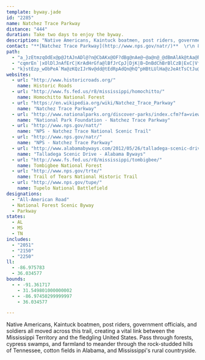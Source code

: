 ```yaml
---
template: byway.jade
id: "2285"
name: Natchez Trace Parkway
distance: "444"
duration: Take two days to enjoy the byway.
description: "Native Americans, Kaintuck boatmen, post riders, government officials, and soldiers all moved across this trail, creating a vital link between the Mississippi Territory and the fledgling United States. Pass through forests, cypress swamps, and farmland to meander through the rock-studded hills of Tennessee, cotton fields in Alabama, and Mississippi's rural countryside."
contact: "**[Natchez Trace Parkway](http://www.nps.gov/natr/)**  \r\n 800-305-7417  \r\n [Send E-mail](mailto:NATR_interpretation@nps.gov )"
path: 
  - "a_}zEtmzqOdEx@p@JtAJnADl@?n@CbAKx@OF?dBg@nAe@~@a@n@_@dBmAlAk@tAa@hAKfA@p@Dx@Rb@N~Ap@n@V^J`@Hh@Bn@Ah@En@M`Bk@n@Ub@K|@Gr@HZHVHLF\\V\\^`@r@`A~BR`@P^f@~@V`@`@n@p@`ARTd@v@Pb@N`@Nd@FZNx@`@~CDVJ`@N^HPRXLNLLVRb@Zd@VzAx@XPTRXXdBxB`@d@PNTL`@RNF\\Hl@J`@@b@AVCh@OVKb@Wl@k@t@u@d@c@^WPIPGJCTE\\CR@`@Df@Jh@TdAj@VL\\J\\FJ@R?`@?f@IXGNG`@S\\YNQTYL]LYH[NgAB[?[As@CqAAY@o@Bk@Fm@Fg@Lk@Le@N[@ILWh@y@f@s@\\a@dAs@ZMPGj@Kv@B|ATr@Tf@\\vAhAj@\\\\Pz@Vd@HPDT@N?Z?HAPCVE\\MVMTMj@]jBaAz@_@n@OFAFAlBG`@Gf@OPKTOXW^a@`@c@r@m@h@e@FCXMZID?Z?P@`@Fb@LXL|BlAj@ZXVZR\\NRDHBJ@R?l@CNERGxBqAr@Wv@Gj@@TBVFRFf@VXTHHxBpCLNPNXT\\Tb@VvAd@h@NbBb@zDt@rDl@l@LXHd@N|@b@`@ZZX^b@V\\Xb@Rb@P`@Pf@HVLf@DNJn@Fh@Fl@@b@NtBBTDh@Lr@Jd@FPFPN`@\\n@j@bA~@jBP`@Rj@Jb@Pz@Jv@Dh@JnAP`BN|@RbADPNl@^lARj@FLrAjC`@j@LRl@r@x@z@fCdChAdAh@h@vCpC`@b@nBvB`EzEtMbPxBlBhAp@rB~@vBj@^H`@NVJ\\TNNTTf@t@`AjA~AdAd@JnADnAYt@e@pCeC|Ag@fCWh@M^QVQTSd@m@P[N]J]RwAFoA@k@Ao@K_AIo@[cBM}@M_ACUAo@@o@Hk@Lk@Vq@Vk@`@g@\\]n@[rEmAxCw@VKJELIPO^_@T[jAeCRi@Ra@^e@XYb@Y\\O`@Kb@Gb@?f@Bf@Hp@RhB`@NBTB`ADd@AfAIv@Op@Sz@_@h@Yn@o@lE{HxBaGjCmCvESl@LJBdBr@|@|@r@fA~A`Fh@jA~@~@pAn@pARbBDV@ZDv@Th@XLHPNHHf@j@r@|Af@dBf@xA|@bBl@v@f@n@fAjA|@fAZf@p@jAl@jAp@r@f@X`AVt@Dv@Et@ShAq@dAu@rAu@fBq@vB_@lAE~@BrARp@Tp@\\l@h@f@p@j@lAVbANfAH`ANv@T|@h@dAr@z@LLv@bAXf@Rj@x@vDl@vA~@fAdC`Ct@`AnCbFhAxAl@j@n@f@nAn@tAZn@Bp@?fAUx@UdB_@x@Cv@@vAHdABnBQhB_@`@@t@@t@DfBd@vDtHpAlApAf@bCRrCn@hBfCT^Zh@JJZT`@T`@LZFb@B^?^C`@I\\KZMxA_APKZMPGTERCPCZ?V@l@JVHNFLHPJNLPPNPXb@Rf@Pb@`@jATj@JXLRFNJPNVHP\\j@f@`APd@L\\F\\BJFVNz@Fh@D^F~@BXFp@DXHl@DRLf@Pl@Xn@RZFLDDHLTVnAxABDJPTb@Tl@Ph@HXJf@Rz@FRJZHRP\\PZLP\\VVNh@T\\JVFZB\\B`@@`@Ax@?d@@p@FNDf@FZHXBN?l@?f@IVITGNIPIRMLMf@g@t@u@JIPMd@W\\OFAb@UPKLIVSd@e@`@u@Rq@H]D[B_@@e@@g@?a@CiACgB?oA@c@Da@D[FYJ]N_@NWPUPSLMROPMVKXKJALCVEXAV?X@x@Fv@DNANAVCZGVKXOXO`@]XSTO\\SVMVI\\ITETCf@C~AEf@GZKPIRMROPQPQNSJQN[Rg@L[L_@\\w@LY`@o@^a@ROTQZMr@Yh@M^G\\EVA\\@XB\\HRF`@RVNd@d@\\`@P\\\\z@Rr@VfARj@HNTb@LNXZPLTLPJNFLDLB`@F`@Bd@A|@Id@GdASv@K^E~@ErA@bBFv@BX@j@GREd@MZM\\Qx@m@|B_BfA]rACvCf@rExBdBtAfBxBxClEl@j@b@XpA\\jBl@^NXPn@`@|@v@TTjA`BrClElFlFlC`DhAlBj@vAf@~Bf@bCL~@XdCFp@HdBB`@HzIRtB~@xEhAlDbCxDbBjBnDrC~A~@x@d@l@d@`@^X^VZXh@FNV|@pA`IRz@n@pBjAbDV`@RXvAdBn@z@d@p@j@dArEvKd@`AL\\Zn@RZx@v@|Ar@|ARxBMbEmArQyGbCg@dCW|CGtENrDp@xFdBtGrDzBhCfBrCrCvJxB|DrCvBxFfBx@j@dH`IvJrIzGhJnCtGjJhWjBrCfAjAtArA|AdAlCfAzAd@~Fn@`J^xNbAxEl@bEx@vHrBrCl@lBVhDPlCChCXfCv@tBxAfH|IfCdClElDhAxAj@dAb@nAnBzJb@nAbAnBnBbC|EpDvC~CzApCvAxDjAbGx@dIRfGHzJJxC\\hDbBzJt@pGLfD?tCYpJ?`DDfCh@rErAfFjAzCfAdBhCrC|GrEhA~@bArAbA~B^fCH~AWvMH|B\\bCj@~B~@xBzHrMhAfCx@nDV|E@fAMxC{AbKgBlSeA|EiBhEeBlC}A`B}C~DcA~Bi@tBUrBIpBFnBZpCt@nCfC|Fx@bCf@bClAbJx@jCp@nAt@jAtBfBdRrK`EhC~AvAhAxAvAdCt@fBx@lDh@~EBnDIfB}@jGuBfLi@hFOxBOdH?nC^xJrAfMnAhIbCnKdEnNzDdJzHjMlGfM~@zDz@|FLlBDfEcB|ZM~CCzD?lEn@nJhBtSXtEZ~K?lG[rZN`E~@pGt@fCbAxBzB`DtCdDlCnBtBnA`DtAxEdAxDZhQIlEBxJ|@nFz@pJbCzIlDrE`ClDxBlWbUzErD~F`EhKdFxQ|GjCpArBrA|B`BrTzSjIrGlExC`J`EbQxFdDx@rP~CjJn@hBExBUtCk@xJ{CnNmD|E_@hEQjK?hB_@~Aq@bAm@bCaCnA_@jEWjBJjGfBrCX`LAnBd@jClApA~@tDfDdBlA~KfF|G~E`HzFbF~BhGlDzA`Bz@bAlAtBzAzDdA|EjAnJb@lG~@fFdA`FhAlEhDlLvClHxDhIfD~FfEnG|DpFrB|DhA~Cn@jCnCjZfAfMFhCBdL_AnSO~LDfHNpEh@zGvBhN~AxHrAnE~ArEf@|@rC|DjAhAhDfCpBlAxFrCfEbBpCr@|GzAvLdA`C?dDSlGoA`J{DjFyAbCSlHPrDhA`IhF|BnBrGhJ|EzPvGxj@lCd_@x@l`@U`C_@bCeAbFMrBBrBzBxLrBhJjAfKBxEk@~Di@rBy@xBqB`Eu@xBc@`EApBXzEpAtFzB|EnC`DvD~DxBnAxBdC~@lAvDfHr@~@lB`BdIvI~BrC~EbM|BrIbCzE|ItGfCdAhCJbe@qGb]]hBWhZkH~@OzAQ\\CV?xABd@B|@F~@Jz@N~A\\lBh@dDhAj@VfAh@l@Zx@n@`B`Bd@l@nBnCfBbDt@lAHLv@lA|@nAhBbCl@x@bAjBTh@LZb@bBVjALv@P|CBxHLfDVfDb@hDtAxIR~AVtCF|BApCCjAc@hDmA~Fa@vBm@rDQrBQzEGtGSxFQ|BUdD[`DIvAEfB?|@BtAFbAP~@Jd@ZpAJZzA~DxBbHh@vB\\hBtAjJPxAJhBPxE^fHRvCX~A\\dB|@tB~@|Ax@bA~@|@dBhAd@Vb@P`Dn@rAFjHInCCnDJ~Cf@lCzAdI|JjE~IpPvPpClEhBrE|BrW~@lInAxDfDjF|BtCnAfAxh@lTzGzDfBlBnHxNzEpGnDhBjDx@rE?nOQhBXfEdCbClC`JbQ~B~BjBjAv\\zL`BlAnK`MxFtJvCrD`GbFz@z@TNdBnAj@\\VNTJtAj@rEzA`@JtAVxBZjFt@bIjAdJrAvCb@hGnAzGrApAp@bCpCtLtWbF~HzFtH`LlL|B`DtA~Dr@hF|Cje@jB|JpB~GzBfEjEnFxBnAbCt@pFJ|IyAnUsHpBc@zCc@jCUjKk@vHLva@pBrB\\vJhAvC`@xE~@xBl@rBj@hE~AjGhBjBZfFj@t@LxCXfEN|BDdE@jEIxBCxFe@rBUfAM~Be@pCm@xCk@vCe@nF_AzI{AbHyArIsAhBWlDGvAD~FjAhCtAJFjEzDlEzEjEbFpEnFfBrBnBlB`FpCbEvBbEdBxGtDbFrCxEjC`B~@PL|F|FfArAhB~BrD`E`D~CxApA~GxDnCvArChB|JjHhEvDfG`GfElElAvAlD|DxC`D|BjCb@b@hAnAlBrBnCpCtDhEj@n@fJzJrC|BpDxB`FtCbHxCjBr@hEpAdBd@dATxB\\bDj@hDd@dF`@lDLrIZlEIpCI`GUlJSpG]tDFtBDlI`@fELhCN`Cf@xBv@dDzAvAp@hEtBhFfCxDfBzH`EdEnBhD~AbCxAtBn@pJnAhNItMsBb\\iJ~JgElDcA|Cg@hDGrFRzIt@vGbBvD~BtNjMvFlHpInInF|EtC`A`@`@h@DtJzGnC|BrUvNjJ~HbDrDhNhS|FlH|FbGv[nW~KbKbCdD|DrL`AzF\\`I?h}@JhC`AfInAfGn@lBbBxC~CdExDnDfChBbA^`XzF|GdBnFnClBxB~MbTnQhW|BxBrFtCrO~GjOrHlGlBpEfBpJlBjSbApUfB|JxBtFxBpKtFtUtMdF`DfHfDnRxLvFhFpKlMnLlSpOrVtQjf@xB|HjHfRdHnKrE~FdDfDtFjDhWhN~F`BdRbEpG`BpFvApD|@tEhAhDt@fJfBhFbArHnAnF|@rDj@lJtApBZlKrA~KlAbALhOtAzDTlId@pFZhBLhFTxH^vH^lBL|BXnFt@pB`@hElAnBh@jHrCd@PtEbCnAp@bFbDzFrEfC`CnFhFtC`DjHbIpC`DpB~BbBtBdIfKtBrCpGxIzAvB|EtHhHlLjB|ClCdE|EtIt@|AZn@tE|IhAzB`AhBhFzKlB`EpBpEdAtBj@jAz@zA`A|AdBvBhB`BnBpAdCdAnFfBnD`A|EpBrGvDfJhJhJlJ|B~B|B`CjDzDtH`IjInHf@\\|GxDzJzDpXlIdStJpLhJ~DdEjB~D~B`Ir@hF^xH?~DOtE}@rIqAvJeBxIeBdHsCtI{AlFy@fF]zCEpBH|Dh@dDd@dB~@fC\\d@`@fA|@jB|QvWpCrFzAbEh@jDZtDR|I}ApJwGbX_BlK}@`SNvFfBrObEvUpHnUlEvI|D~EbCjC|HnFxDpBlZzEnJ~C`F~CxCtCbFlGvCfHvGpWlIhXvChGbDxE|C~CxHxGdIrE`KhDpHdAdPlA|FS|LmAzTqClF_@|BJbFjApDtBzBlBzHpIlC`CbFfDxEdBtEx@vWMnE`AvCpArCnBlDjD|FtHvFdFrCtBjG~CdDdAvYfE`YzGvFlBxEpAjJlBzK~AvDR~DVh]bAlG\\bLxArNrClIfCf\\|OvKxHdIzFhC`BhB|A`RbNbR~PvIvJvH~HdMzOhHpHtJ`HrC~ArQpH`NnGnKlGlFxBrFfE`D~CzInLjClElHvOdVn\\lSlTrOpOdIbGzJrE`FdBxIxBzIdBjFj@b_@l@rOhAbJvAjEdArAF|f@bT|DrBl]`TrKhInTtSrC`DhCpDzNbOjL`KnPnMdLlHfHdEzLtGpHfDxHxCnLlDzLjCp[vF|RvExPnFd_@zOvKxDrG`BhPlC|RbAdRUtIa@|XmCx\\sEnIy@^E"
  - "cqmrEn`|xOlDlJnAfErC|KrAdHrGfa@lBfJrCpJ|DjK|B~DnBdChBrBlCzB|ExC|VfKvGxClC`BhE`EfFjGbEtHvJhXfDhIlFxJdPpWpBzErAxDvAtGnHpg@nBtKxBfI`EnMxDrJhRz`@vFdP|AjGZvBdAzClCxMzEvYvFne@VbDpAhKxAbJtC~K`ArChIjSfDrJlD`QxB|TjF|UhDjMlC~RbCvHtApCrC`E~NrPlEhFx@vAtBtBpDzA|A\\~@FpLDhBv@rBTdSiChFD|GIhD\\~PhF~TrDpE|BbCzB|BrC`BdDvDtL`B`HnDlJzHtMxCbEvLrNzCfObChH~EzHpCrHrFfKpEfDlFlCbIp@dJLvJC|Yh@tY_EbB?xUzFjNj@hInD|KfMnKpGbBdAr@h@dAlAbA`BfA`Ch@hBvBdI|DtGfUpGbKfNxKbF~CzAtKfEj@TfKbFlAl@jLnLtDjH\\v@j@`B`@jAb@zA^|AdAfCx@fBt@tA`ClDn@fA`@`A^hAVbAb@fCLhB^|JNhBZhDVzANpAVvAZ|AxBzIp@~C`@tBRnA\\`CRvBTlCHpBFnB@~@@fAAlBOtDSlDk@`Fs@zDg@~BgAlEeAtE}EdZiAzAsBzNi@xBeBhPRdAc@fBm@|IOpGE|P^rLn@rG|AnLvDhM|CtFtElMRpAxBtG|B~FlKjSpExKnB|FlAvCxCvFlCvDbLtNtFhK|FtNrE|WbCnKdAjCxFbQ`BlKlAbPbCzFDp@xBzD`FpEjHvJtCjEfChKhBtQtAlFlCzEhCrCpFjErCtCjCdDtBfDt@dBvBtDdFdFzB~@bE`C|CzEbDzHx@vDn@fIxBdN|C~NdAtGXzB~AfVbC~Q^hEb@tCb@pFPfF`@f`@t@`PH|EPfTq@pV}Crg@HfN~BbM`ErJtCrIrAhMl@zC~BvElBfChAlBzAxD^`B`BfKnBzG~BtF~GzMdEdKxAfEfB`GlCfMx@fFd@bE|@lNn@zFb@~BjErO`AzFtA|Ob@lCnA`EpD~GhBlCtAvCvAhFnA~GtAlD|@~ArKnL`EfFvD`G|E`JzFhNtDpG`EtFhBxD|GjTnNdZxF`NfBfFvDxLrEdRbEzOtDtLtHzTrCtJx@fDn@rCbAlGnA~JlAnHR~@b@pBj@xBlIzTn@hDLbBDfESdEIjHfDpPBxFo@vNTxCPxAJb@dBlGj@nB`@hBb@xC\\xDXbFTbBb@zBL^X|@x@hBpAnBfA`BP`@`@z@\\fAXrALhAJpABjAC~AGbCCnD@|CH`FBhB@hB@xAE`BMjCOfBgAnIa@lDStBIvBGbCAv@ClCDbDj@pIb@zFTlGnBbQ|ApIj@hB`GjMbEzF`HhP|FfGxEnHjClIhBrG~AnO|AxZxC~PjE~Rz@dCvHlOlA|DdGfNbO|W`BlB`RlKzInH|ApBdC`FzHnShAdBbBbBhBbAbCl@bCz@nBbAbA~@fFfHrBnBhAp@hE~AfEr@fIxBlI`DdLlHfItElBx@pDjAhEdAtDxApAf@|E~BrCdBlEfDbDzC|BdC~D~EpHzKdJpLnCvC|FlFzEfFhE`F`FfHlFxGzCzB`D~AfE`BlCpArIbHrAv@|Ap@~A`@jKjAxGnApEhA|DfBrDzClBdCtCtHh@rEZfHtAdIdAnDvB~EdBfGlB`K^dAn@fAhAtAfB|AnAt@dBn@lEn@bEdApB|@bBhAxArAlAvAtDfG|C`EhRbQ`J`LxFxJlDzHjElHbCtCdDpCjElCn@D|JfFbMfF|OxEb_@pHtSlF~IvCfJlDjLxEhPbIbSxHvYtIbFjAtT~ChEbAdR~FtLrElHvCxCzAtBbAfFzCv@f@XRhDjC|FhFxBvAdApA`HpJ~MtVfFvKvEdIlDnF`FpGfCtCnLtKnJjHlGhElFrCjJlEbOrFnHfBxCj@zE|@zBXpBV`Db@xEhAXFzBX`Gf@zA\\`LvClBd@~Bx@rKtEfIjDlBpAxJnFtJdGpCjBtKvHbCjBhEbE~QjO|QpPpNxJ|OtIpOfHpYhMtY`Jvr@zR|`@bO~f@vUpLpGjGpDxWlP`\\|UlSnP`KzIlYtT`HtEtTdN~UbMpQzHrNrFjd@vNfHlC`FxB`LjGvGnEvWfTpKfKpHfIlHvIrDlF|EfIfE~HpIdQtIlN~FrI`NpOtE~EnQhO|LfJhP`LrOlIvFfCjLfEpPrEpFdAvMlBnLrAdMlB|FxAzHjC`MvFfUjN`HtEvKfGjIxDzOhFxOvDdNhCnPp@~FE|\\mAlJKlKPtMtA|Ev@pG~A~]`LxRtHvi@nVf^nQ|RtKbXvOxRxLzFfDjKvEjJdEVJrJbExEhBxFnBnKxCz@TrD~@~I|A|ATfKz@zK`ArIr@tEl@zFdAz@R`KpCrBv@`IpDhDhBtD`C|AdAdD|BhXjZbC`CzL`IhThKlGjCtPzHvDlCvEfEbBlBhCpDbEtGzInPtKnPdDlErMnNfKxIbHlEzLhGjDxAhQvFvE~@`CZdG^~CKrJm@nUuFlDeA`e@cPzVeFb[aEbc@eDfJQfIb@zFd@vJtBjJdDpFxCbVdQ~LzJna@|a@~YzXbOpLpS`OrOnIjAx@tU`JfF~A~SzC|V~CpNvAr\\nBtMb@zQ?bO_@hXqAvKJ~HX`JrA~IvBn@PrBz@dAh@`DfB|B|AvGhEl@^vEnE~GxHpF~GrKhPzJfOfEfGzGzI`J~J`UdSpJjHlHnElRrH~v@nW`J~DbGzDrAj@bHbE`VlPhQtOjK`KxH`IzZx]zH~GpXhTlFnDfTrM`PnI~MfGvKlEpShHn]lJhMrCj]xG|y@tMpj@zEhR`C~YdGlQxElWlIlUbJ~OtH|VfNfKzEnNjEpIlBtN~B|UrAlM^dJt@fK|AjH~AzMbErRrHdOdFzGzApLlB|Hx@dMh@p[JpKZhSxAtJjAdGdA|GzAjPjEzNnFjGrCzJzFlG~DvGfFrItHxN`O`HlJlIbMpIlP|DnIvEhLrApCvBbDXb@tB~CzArBtB|BzEvE`C`Cz@r@fBzAtCtBjBjAzCrBdB~@fCvAdB~@dAf@dDzAfC~@zHbCfJ~B~JxArGp@bIp@lHz@nC\\dDb@lFp@nCh@fKvBlKjDTHdFlBpHbDdHlD|@l@lGxDxF`ExJdInFbFvI|In@r@hDjDbFpGvFrH|E|HjCxEzEfJvJtT`D|FxKzQhI`LzRnTfUnTlIlHfFtDnM~GpUzIp^vHxi@~JxNzDlK~D~HlD~DrBxLlHjPfL`N|IbTpL~KpFdQrHzZ`Llh@tVvIxEjLfHnMhJfHtF`I~G|VvVnB`Cj\\hb@~d@ps@lSdYrYn\\pEhExV`Udn@td@jIjF|GrDzR|LrCrA|bAfi@rTlN|IxG~PnNxMzLlq@tu@~PvQtItI|SxQvYvWnUbUxK~KtPxQpL|MfX|[bRzVjSdYlVd^lR~ZrHrMtJtNdKvLdNzLrFxDlElC|GpD|EzBjE`BbJpCjKzBvHhAnL`AtMXrWP|BLnE^jHdAhEt@`D|@fGfCbHrD`DdChE`ExElGdIzLlDtEfHxHbD`CvExCvF`CrCbA~W`G`ExAx@XjHtE~B|BhE|GdGrNrBrF|C|JhErOx@vDbFdPl@`BlHhPtHbSx@lCpArGlAnJx@rJ^bWXvYhAlLnBvL|B~I~@zCpEfLxD`HlFxItItMvLhOfT|V|HlIlD|CjAvA`K`JfOlLz`@~VhG`FdG`FdPlP~NhMbKfH`GvD`GnCrCdAbD`AfGlAzGbAbHr@lFz@bOdFfDpBbMnIlAjArFjGfCjD|G`L|ChH~ApElDnLxObx@|A~F`CnHjEnJdCjEvClElEfFfFdFbCnBbDzB|ErCrDbBlHhClb@`KrHvBz]tMvUnLjc@tXfXdNhPvG`JzCxOrEl[hHnKdDzS`KlP`LxOhPnEnGh_@rm@tQ`TjOjLvRjLxSpJtPpGhLfE|OlEfTlFrR`EjO~B|V`DlT~@~e@Grf@XrWxAvShCdVxDx\\fIfI~DtNnIrHzEd[xTzGpGtSxQjNhO~MfMfHfGtNdL|TtNpk@bZdEpBfXfO~ZlTpJjIzInIpA~@bSnThMtLf\\vS~NtGxR`HtMrDv[xJtHrC~PlHfLxF~L`HlN`JdOhL~RfR~FnE`FtG~EpHpHhM`HvNtQjc@pLzVpCnFjLvSrEjHzOvUtIbLdM`OdNfO`L|KxNzMnQ`OrUzP|g@`\\hGdFjIbIvJdLjDzEvHtLnQvWvLfPfFzFzLlMzEnEtFxE`E~CxOvJdLdF|FxBbJlCjK~Bx`A`MzKhBhTbErXhHvm@nRd`@zKvSxDdIlAbXjD`LbAnPhA|Y`A`IJzO?p_@Yv`@q@tYHvMZnc@~Bf[zCbQ~B`[nF~NbDzLxCrJlCbSnGfW`KjHdD`YhN|MxH~O`KnShNtK`IzLvJbOpMvGfGdOhOda@nc@nMxMfIbIpMnLlDhCfIzGhQvMfIxF`YbQzPfJnLxFlXnK~UlHv|@|QtXrHdQxFjLhEzOrGbKxEdt@p^xXlK|SbGpUxFbYdEbQ`BvWlA~e@xAfWRhS?jQUrPi@fW_@rH[ru@}Bnc@a@`GDrX`@zTjA`PxA~OxBxFrA`EjAlG`CfHlDhN`KlYtVzJhIvGdFbIzFdKrGhOvI`M~FfMjFnJnDjRfGfXrHtL`EhNzFd@BnM`GbO`IxHtEzMzJlFrEjFrFxF~HhClE`BtCbEfJhE`MvAzFrCzIhDfJ|F`MvClFxEzHlDfFhKlNhKhMvUnWvItKrFrH~IvMxQp[vKzUlCnGlElLvGpRpHpWxFhQfDlIrCdGlDzGrElHfHbKtK`MfJlJvClDzB~CdGbKbF`LvDzKhC`JfDnOfC`P~Dxa@hAxIxB`LhAnElCfIbCfGbEfItBlDvBnCvD|DxCzBxBvArEnBvDjAlEx@nTrAtFp@xFtAjGvBrErBrH`FjEfD|C~C|FlHvGvMpJtTdDlGlBlChMzOhFrFpGtFzK`Irc@|YbKlI`TzQtOnO`HnHvKlMjNhQzMxRtKlQrNxXxSlg@dFxNzDnM`\\tpApK~`@dKx_@zKn_@nFhP`JtVdKdWdMbYbRj`@bJbPzIhQzJdTrRjc@dO~[`IrPvGbLbElGzIhLrHfInLzN|GfJpGrKvJvQ|FhLpE~H|E~F|DfEpIzH`LfJ|AzAhBfCjBdEh@pBl@|CXpDTbLRfDx@~EdBrF~BtEzBvCjAhAlBvAhCvAvFfB|D`AzKdBvCp@nBh@hChA`DfBxC`ClGrGrDdFvCnFbEhJbB|ElAhEzArH^dDXtGIzF_AlMK`C@~CLxBx@`Gz@dDfAtCxBzDdA|ArAxA|BnB~EdDtE~Brm@~SpMrFvOxIfGjEhI|GpFlF|ExGvCrE~DfI`DpH|CxItCzJlA~ElC|NnEn]fBtKn@fDdDbM`DzIxApDfFpKxDhG`DlEbI|ItJ~I|IhHdHdFfHnEnNdHfHtCxTfIdRlFpFrAld@lJvJtCpJdE|ErClIhGvEhEbChCtAdB~GbKvHfObBdExAlEnBhJt@tINrIGrJg@`IeBhQwBvPuAvPs@xS_@rU?`Uf@nZZdJhB`\\d@pMHrFInOYdHk@nJ}BxWmA~JcFv[iCvQo@dF_@hF_@vGi@|Wi@tNmAjN}@fHQ~CU`IJlINhD|@|HrGr\\h@xD~AbQrB|M|CzMrGfS`BrH~AhPn@zElAxG~@lDxG|Rx@zDl@zE`AdOj@zF~@lG~@zEbCxIbEpKfCrFpCpHdBzF|DbPhBlFnBfEbC`ErAhB`HtHfEfFhHpKvEdGlBpBlLjKrCjDlDnFlGlNbDlGpExGvGnHzFzHdCrE`D`ItBlHp@vCj@vB`AjD^fAN`@d@hA|@rBx@`B`A`B|AtBxBhCxAzAtD~C|EdFjAtAlBnCnEhHfAzAnA~A~BfCzAvA|BdBbEbCdAd@v@\\b@F\\N~HzBxBv@pAr@tAdA~AfBPRXd@^p@FJVp@Vv@Rl@Lh@TpABNHb@XjDFrC?LL`EHdBLhAJbAVvA`@`B^lAZ|@b@bA`@z@Zj@d@x@z@hBzAlD\\~@`ArCr@jCl@`CV|@f@|Av@zB`@bAN\\`ApBlAxBf@z@`AdBt@|Aj@pAj@rAzF`QbCzEtClExOnQ`DlF~BnG`@hBn@vCz@vEr@~CPp@xBtGrAzClB~CpIjL|BpEnAfDr@~BdArF|AhK~BnKpExObCtL~@`Hn@rGdAdTl@jGrAbHjAxE|@xEb@lDZtD?`THhEXvETnBxApHbA`DxBfJ|DdXhB`H~AzE`F~JfD`IhCbInCdL`C`HfBtD`FvHtDnExErEfGrE`HzD|GlCfIvCj[tJtL`FlGfDhAv@nMdLfPfP|PbS`LbOjG~IbIlMdZpj@bElGrBjCzLnMtPnO|JtJdLxLxKhMzMlQpGtJdFlI~FhKdChFlCpHvCvLtAxJ^tEl@xMj@pQb@de@NxDnAtNlBzLhC|LpEzNpRll@pD|NrAvGhA`IdAhJ|@hL|Chz@~@`NnBbSrBfOhDjRlB~IhB`HrAfFlBnFbJhSxInMl[t[jL|MxGtLjElLhCrIxMfk@`EnLfCfGjElIrZle@vDbJxExOpJfd@vCnL|DlLrD`JzEtJfHzKfHlJlKtK|d@f_@dL`KxJdLzGfJpG~JnUnb@`FtHrDrFpE~Fzc@`h@zEfH~CnFjF`KrC`HnClIbCzI|BhLvFz_@xBbNzF|WpBfIlC|IhNh`@xDpJ`HnN|GpL~MdSvHxJjWrZlLxOrFhJxKtS|HxXnB~J|BpRvBbUfArIl@lD|@zCxC`JjApC`BxCj^zi@xGfMpFhMbCrGvB`HxChLlDrPxChMrAzExDtLzErLbD`HfCzEdRp[`L`VlD|LhBlH^dC|AbM`Gtj@zBfObB`JfHjWjIpXn@vCb@`EbArGnFzj@fCjPt@bDrBfHrEvKlCdFlFfIzGrHzBtBdGxEz[~UhDvCrH`IvGrJpF|J|AlDxVzq@hEzKhMnYvHdOlKlRbPvUlE~FrEhFjE`E|FlEvFjDzKhFf\\jL|K`FhEzBbG|DlEpEnCdDbCdEfEzIrFlMnBvDvBbDtAzAzDdDpHrF|H`GxA~AxB|ClB~Dn@pBnAbGbBfJhAjErB`Fx@~AbB`ChCrCnG~EvLhGbGvEfDrDlGnItCrEnG`HjB`BfD|BfEzBzIrDrIlEfCzBhF|FbBtBx@`BdKnVdC~D|DxEtGvGhExDpJrRfEhHrAvAdAn@~JpEfI`Dnj@zVdDfA`[zElGjBjNbGzGrDrGdEdKnElFxAlFp@j`@fGvDrAbGjCdIhGxAvApJ`M|IvJ~MnL~a@vYrRrPzMzNfEfFhH`K~J~O|CfGrF~MjEzN|D|RnDpSbClPnFld@bBpRvAhShA`V`@hKV|NJvMKxSSxNkAlUyF||@GpENtGLrCv@zGrAfGt@jCn@jBtB|ExC`FlBdCdP`RrEhIbCzGbC|FhDtFhD`E`DjCzC`Bf\\lLbF~BjC~AzE`EvB`CjObU`ArAbD~CpAjAhR|MrM`I`P`InElB|IxCzJ`CjWdErJtBvEtAtHnCjLzFtJvGrEnDrDpDzI|JnErE~QtOzCxCvDrFjDpHfCrGfHfT|D|M|EfRfFnUbErUNv@`AxEv@nCbAxCTl@R`@r@jAR^RZhA|Av@z@v@p@~@t@h@\\x@`@vB~@hBl@rAb@xPvCrQxB~Bf@~IzC`PdHfDlAjCpAhPhJjRlLtFxE~H`IbEzFhIlNlC`ExBbC~GdGpC`BpU`LjClBnDpDdA~AzBhDlB|DvEbI|F~HfHzGnDrCdEtCzJbGbUtK~[hMj]hL|FdAhOpB`JzBjCz@jDhBvJ`G`E`BbDj@nLnA`Id@zIfCdDhB~AdAfEbFfAdB`BhDbIlWtCtFjErEjLtH~AvA~EbGdDzHrGlSpClFhBxCnC`DpDnDvLxI|KxI|LvLvCxA|CjAvG~AfF^nQdClErAvMfFlS`KbItEzNtKrCdChG|GjBjCbDxFnAjCjDvL~AjDdNdRxBdDhItNrG|NnCxInBlEdBdDdF|GtDpDfOjKdJpHtJlJ`ItJvIzL|HtNhIpRhF`PpCtKhCnNx@nIpBb^|@lGjBbHfBpEtFtJlBzDjAfEb@pDJ`FmBvTQvGJjFPxB^jDnChMhInQ`J|OfUt\\fJfJxOfHlc@|LbElBvE|FbA|Et@rHNdCd@hCl@rBdAnB|B|BzAjAlF~AbBFdCO|Cq@dEk@fCk@jLBvEf@bGpAhMrFnDh@tCVjBA~Gq@bv@aLvF[hJUdNDjT|B~l@vLrLjBfNxAvRnA`g@tAvWrAxP|B`QjDnPxF`NbIjHjFxE~EfFpEfN~O|IbLzLrQzKvRpFbLdFtJfGdGjNhHtJ|BfJrA~WFhJg@hP_BvCMfHHdEb@tDt@bDbAzCnA|CrBnQ~L`NzLdCzC|K`QzDxE|L|KnIzFlI~HlFlHzAxCxEtLpAfGpBnMz@lDn@dBrBzDpIrJbBxBlFtJxAnEzAfGfAdGp@|Rn@`MlBtLr@xC~AxEhClEjGtFnGzD~GpCpJlEzD~CfBfBbDdElEfJnBfD`BlBlDzBvDpB|Ar@bB`@`C^|DXnIMvHy@dAAfCFrCd@bBl@pBdApGtFdD~BdD`BzGdChEdC`E`E~@~AjBlE`BnFhAbCdAtA|ErEl@v@hA|Bp@pBZdBXfCT`Fb@zCfAdD~@~Ap@x@pAjArAx@|D`BrBjAxC`CnDlD`BjA~Ar@tAZhFh@~Bf@nBl@|CjBlHnHhBvA|ClBlCdChBrBhAlBxClHjB~ChBtBzHxFfEzDbCrClBvC`AbBlBxEvA~FZnCLrGqAzQFfJv@rIx@hE|@~C~BzF`H`Mv@jBz@lCzBzL`CzGbBrCjBzBnC~BhGxD`CxBbAtAjA|BpAbEl@rDb@jHXlCjDhNl@lDVpCPhH]hOFrGTrDf@lDz@dEl@hBp@hBbCtEnHbK`D|FvCbIlC`LfA~CrItPxAlEn@bDn@vFLbF?xNb@zI`AbJnB`K"
  - "k}stEzp_wObPeA`Ma@zKQzIJrNv@dd@tEdRpAdQn@hQ^pHBtLUlHa@zJeAtTsCtJu@nLe@nOC|GPjN~@jKlAdJdBvHfBrEpAvMxErM`GfNzHxKnHtMlKpKzJ`PpPjG~FvEfE|LrJrTbOjUrL~NtIjN|J|HxGtIlItEfFtHhJbE~FzGlKrHhNjItP~D`HpErG|E`G~KtL`ErFnDzG~BdGnAnEzGvXhApDbBbEbBfDbC|DxBtCxCdDjFfE~FlDzGjCfNxDnGtBlGlC`K~F|JfIvb@`c@bEtDdKlIdOdKjOvIpKdFzKrEt_@nNvLxEvObHfKlF`GdDpJzGrF`FxFxGpDlF|DfHnCfGx@zBvClJhAjFx\\rjBtAbGdA~CbBpDlD`FxAjBrMjMvGfIdEdG`FhI|FzLvE|LrDfMrFzT`EbL~ApDfDlGnDlFrChDpFlFvErD|FpDrEtBxEdB`EfAt\\jHfG`BbGrBtPzHtI~CvGdBvLnBtKx@|S|@xEf@pEdArAj@~DrBlBtAzCxC~ArB~B~D`B`Ex@lC`AfEhDfUz@xEvBvIrBdGhAhCvCdGhE`Hz\\va@pItKzZfe@hGfHjH~G|FfEzHtEjb@fU`JhG|ClCfFlFtCdDjCnDxF~IvFhKbC~DnCrD`DzChDpCpDtB|DdBv`@hL`E|AlDfBhDzB~CjChKlKnEbC|Br@rBZlE@lEYfDqArRwJxF_D|EyBtKqC~TiEnImBnEeCrE{C`Bw@~Aa@hBSbBEhBHbB\\bBl@rJxEzDjAbDXdOKvD^~AZtAv@rAx@hAjAxArBr@~Ah@nAh@vBXzCFpCKzKJtCb@vCr@fC|B`FnCrC|CxAfFfDlBtB~@xArClHlF|WnA~EvArEdBnElBjEtB`EbCzDfCjDrCdDjIzGrCrBrElCpH~F~C|ClA|AzBxDx@lBvAhEbAdFp@lH|AhTn@rF|@fFjA`F|AxElBnExB~DhBfC|DpEbDlClDzBxDfB`EpAlU~EzIfCbExAjPtHdKtC|An@fJrF`IfDnAdAhAlA~@zAvBrFhD|L~AvEhQzd@nDtLzCnL~AdHfDhQnJfo@pDbSpCzK`Ld\\"
websites: 
  - url: "http://www.historicroads.org/"
    name: Historic Roads
  - url: "http://www.fs.fed.us/r8/mississippi/homochitto/"
    name: Homochitto National Forest
  - url: "https://en.wikipedia.org/wiki/Natchez_Trace_Parkway"
    name: "Natchez Trace Parkway"
  - url: "http://www.nationalparks.org/discover-parks/index.cfm?fa=viewPark&pid=NATR"
    name: "National Park Foundation - Natchez Trace Parkway"
  - url: "http://www.nps.gov/natt/"
    name: "NPS - Natchez Trace National Scenic Trail"
  - url: "http://www.nps.gov/natr/"
    name: "NPS - Natchez Trace Parkway"
  - url: "http://www.alabamabyways.com/2012/05/26/talladega-scenic-drive/"
    name: "Talladega Scenic Drive - Alabama Byways"
  - url: "http://www.fs.fed.us/r8/mississippi/tombigbee/"
    name: Tombigbee National Forest
  - url: "http://www.nps.gov/trte/"
    name: Trail of Tears National Historic Trail
  - url: "http://www.nps.gov/tupe/"
    name: Tupelo National Battlefield
designations: 
  - "All-American Road"
  - National Forest Scenic Byway
  - Parkway
states: 
  - AL
  - MS
  - TN
includes: 
  - "2051"
  - "2150"
  - "2250"
ll: 
  - -86.975783
  - 36.034577
bounds: 
  - - -91.361717
    - 31.549801000000002
  - - -86.97450299999997
    - 36.034577

---
```


Native Americans, Kaintuck boatmen, post riders, government officials, and soldiers all moved across this trail, creating a vital link between the Mississippi Territory and the fledgling United States. Pass through forests, cypress swamps, and farmland to meander through the rock-studded hills of Tennessee, cotton fields in Alabama, and Mississippi's rural countryside.